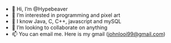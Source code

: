 - 👋 Hi, I’m @Hypebeaver
- 👀 I’m interested in programming and pixel art
- 🌱 I know Java, C, C++, javascript and mySQL
- 💞️ I’m looking to collaborate on anything
- 📫 You can email me. Here is my gmail (johnlooi99@gmail.com)

<!---
Hypebeaver/Hypebeaver is a ✨ special ✨ repository because its `README.md` (this file) appears on your GitHub profile.
You can click the Preview link to take a look at your changes.
--->
